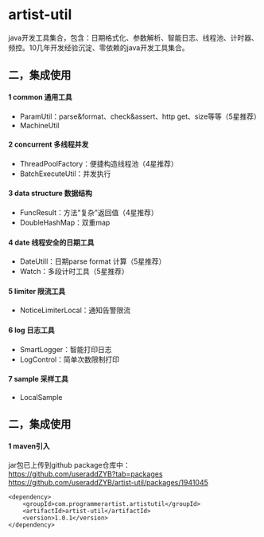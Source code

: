 # artist-util
java开发工具集合，包含：日期格式化、参数解析、智能日志、线程池、计时器、频控。10几年开发经验沉淀、零依赖的java开发工具集合。


## 二，集成使用

#### 1 common 通用工具  

* ParamUtil：parse&format、check&assert、http get、size等等（5星推荐）
* MachineUtil

#### 2 concurrent 多线程并发  

* ThreadPoolFactory：便捷构造线程池（4星推荐）
* BatchExecuteUtil：并发执行

#### 3 data structure 数据结构

* FuncResult：方法"复杂"返回值（4星推荐）
* DoubleHashMap：双重map

#### 4 date 线程安全的日期工具  

* DateUtill：日期parse format 计算（5星推荐）
* Watch：多段计时工具（5星推荐）

#### 5 limiter 限流工具  

* NoticeLimiterLocal：通知告警限流

#### 6 log 日志工具  

* SmartLogger：智能打印日志
* LogControl：简单次数限制打印

#### 7 sample 采样工具  

* LocalSample


## 二，集成使用

#### 1 maven引入

jar包已上传到github package仓库中：  
https://github.com/useraddZYB?tab=packages   
https://github.com/useraddZYB/artist-util/packages/1941045

```
<dependency>
    <groupId>com.programmerartist.artistutil</groupId>
    <artifactId>artist-util</artifactId>
    <version>1.0.1</version>
</dependency>
```  
